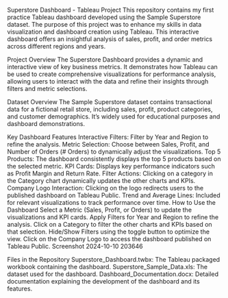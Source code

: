 Superstore Dashboard - Tableau Project
This repository contains my first practice Tableau dashboard developed using the Sample Superstore dataset. The purpose of this project was to enhance my skills in data visualization and dashboard creation using Tableau. This interactive dashboard offers an insightful analysis of sales, profit, and order metrics across different regions and years.

Project Overview
The Superstore Dashboard provides a dynamic and interactive view of key business metrics. It demonstrates how Tableau can be used to create comprehensive visualizations for performance analysis, allowing users to interact with the data and refine their insights through filters and metric selections.

Dataset Overview
The Sample Superstore dataset contains transactional data for a fictional retail store, including sales, profit, product categories, and customer demographics. It’s widely used for educational purposes and dashboard demonstrations.

Key Dashboard Features
Interactive Filters: Filter by Year and Region to refine the analysis.
Metric Selection: Choose between Sales, Profit, and Number of Orders (# Orders) to dynamically adjust the visualizations.
Top 5 Products: The dashboard consistently displays the top 5 products based on the selected metric.
KPI Cards: Displays key performance indicators such as Profit Margin and Return Rate.
Filter Actions: Clicking on a category in the Category chart dynamically updates the other charts and KPIs.
Company Logo Interaction: Clicking on the logo redirects users to the published dashboard on Tableau Public.
Trend and Average Lines: Included for relevant visualizations to track performance over time.
How to Use the Dashboard
Select a Metric (Sales, Profit, or Orders) to update the visualizations and KPI cards.
Apply Filters for Year and Region to refine the analysis.
Click on a Category to filter the other charts and KPIs based on that selection.
Hide/Show Filters using the toggle button to optimize the view.
Click on the Company Logo to access the dashboard published on Tableau Public.
Screenshot 2024-10-10 203646

Files in the Repository
Superstore_Dashboard.twbx: The Tableau packaged workbook containing the dashboard.
Superstore_Sample_Data.xls: The dataset used for the dashboard.
Dashboard_Documentation.docx: Detailed documentation explaining the development of the dashboard and its features.
